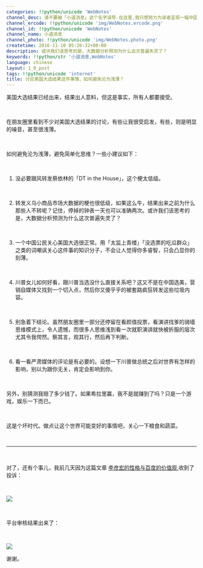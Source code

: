 ```yaml
---
categories: !!python/unicode 'WebNotes'
channel_desc: 请不要被「小道消息」这个名字误导.在这里,我只想努力为读者呈现一幅中国互联网的清明上河图.
channel_ercode: !!python/unicode 'img/WebNotes.ercode.png'
channel_id: !!python/unicode 'WebNotes'
channel_name: 小道消息
channel_photo: !!python/unicode 'img/WebNotes.photo.png'
createtime: 2016-11-10 05:26:32+00:00
description: 或许我们该思考的是，大数据分析预测为什么这次普遍失灵了？
keywords: !!python/str '小道消息,WebNotes'
language: chinese
layout: 1_0_post
tags: !!python/unicode 'internet'
title: 讨论美国大选结果这件事情，如何避免沦为浅薄？
---
```

<div class="rich_media_content" id="js_content">
<p>
         美国大选结果已经出来，结果出人意料，但这是事实，所有人都要接受。
        </p>
<p>
<br/>
</p>
<p>
         在朋友圈里看到不少对美国大选结果的讨论，有些让我很受启发，有些，则是明显的噪音，甚至很浅薄。
        </p>
<p>
<br/>
</p>
<p>
         如何避免沦为浅薄，避免简单化思维？一些小建议如下：
        </p>
<p>
<br/>
</p>
<ol class="list-paddingleft-2" style="list-style-type: decimal;">
<li>
<p>
           没必要跟风转发蔡依林的「DT in the House」，这个梗太低级。
          </p>
<p>
<br/>
</p>
</li>
<li>
<p>
           转发义乌小商品市场大数据的梗也很低级，如果这么牛，结果出来之前为什么那些人不转呢？记住，停掉的钟表一天也可以准确两次。或许我们该思考的是，大数据分析预测为什么这次普遍失灵了？
          </p>
<p>
<br/>
</p>
</li>
<li>
<p>
           一个中国公民关心美国大选很正常。用「太监上青楼」「没选票的吃瓜群众」之类的词嘲讽关心这件事的知识分子，不会让人觉得你多睿智，只会凸显你的刻薄。
          </p>
<p>
<br/>
</p>
</li>
<li>
<p>
           川普女儿如何好看，跟川普当选没什么直接关系吧？这又不是在中国选美，营销自媒体又找到一个切入点，然后你又傻乎乎的被套路疯狂转发这些垃圾内容。
          </p>
<p>
<br/>
</p>
</li>
<li>
<p>
           别急着下结论。虽然朋友圈里一部分还停留在看颜值投票，看演讲找爹的骑墙思维模式上，令人遗憾，而很多人思维浅到看一次就职演讲就快被折服的层次尤其令我愕然。察其言，观其行，然后再下判断。
          </p>
<p>
<br/>
</p>
</li>
<li>
<p>
           看一看严肃媒体的评论是有必要的。设想一下川普做总统之后对世界有怎样的影响，别以为跟你无关，肯定会影响到你。
          </p>
</li>
</ol>
<p>
<br/>
</p>
<p>
         另外，别猜测我赔了多少钱了。如果希拉里赢，我不是就赚到了吗？只是一个游戏，娱乐一下而已。
        </p>
<p>
<br/>
</p>
<p>
         这是个坏时代。做点让这个世界可能变好的事情吧，关心一下粮食和蔬菜。
        </p>
<p>
<br/>
</p>
<hr/>
<p>
<br/>
</p>
<p>
         对了，还有个事儿，我前几天因为这篇文章
         <a data_ue_src="http://mp.weixin.qq.com/s?__biz=MjM5ODIyMTE0MA==&amp;mid=2650968833&amp;idx=1&amp;sn=bdbc92897b0909df9beb6c8cc889b889&amp;chksm=bd38373a8a4fbe2c965dbd156bd0ec68ff8a6b9f0f18440b88bf49b39879680ebb322b02c809&amp;scene=21#wechat_redirect" href="http://mp.weixin.qq.com/s?__biz=MjM5ODIyMTE0MA==&amp;mid=2650968833&amp;idx=1&amp;sn=bdbc92897b0909df9beb6c8cc889b889&amp;chksm=bd38373a8a4fbe2c965dbd156bd0ec68ff8a6b9f0f18440b88bf49b39879680ebb322b02c809&amp;scene=21#wechat_redirect" target="_blank">
          李彦宏的性格与百度的价值观
         </a>
         收到了投诉：
        </p>
<p>
<br/>
</p>
<p>
<img data-ratio="1.7777777777777777" data-s="300,640" data-src="" data-type="jpeg" data-w="1242" src="{{ '/img/ow5rEn8QGlHg5cWmzWMrGOicviaqzvEn0cK7nrOJpl4W4t4UGo5wywoaiaHyZcM7NcvGCvb0LfYVV8VHpBoL8ibxlg.jpeg' | prepend: site.img | replace: '//','/' }}"/>
<br/>
</p>
<p>
<br/>
</p>
<p>
         平台审核结果出来了：
        </p>
<p>
<br/>
</p>
<p>
<img data-ratio="0.4734375" data-s="300,640" data-src="" data-type="jpeg" data-w="1280" src="{{ '/img/ow5rEn8QGlHg5cWmzWMrGOicviaqzvEn0cBFwdzbb6L5l6ZO4yhz1FeR7Hb1Vxg14fFvyjEuVCubSGaWMXRcve8Q.jpeg' | prepend: site.img | replace: '//','/' }}"/>
<br/>
</p>
<p>
         谢谢。
        </p>
</div>